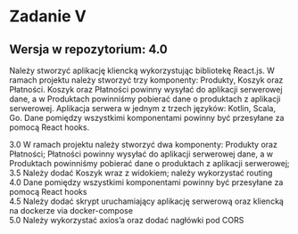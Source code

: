 # Zadanie V

## Wersja w repozytorium: 4.0

Należy stworzyć aplikację kliencką wykorzystując bibliotekę React.js.
W ramach projektu należy stworzyć trzy komponenty: Produkty, Koszyk
oraz Płatności. Koszyk oraz Płatności powinny wysyłać do aplikacji
serwerowej dane, a w Produktach powinniśmy pobierać dane o produktach
z aplikacji serwerowej. Aplikacja serwera w jednym z trzech języków:
Kotlin, Scala, Go. Dane pomiędzy wszystkimi komponentami powinny być
przesyłane za pomocą React hooks.

3.0 W ramach projektu należy stworzyć dwa komponenty: Produkty oraz
Płatności; Płatności powinny wysyłać do aplikacji serwerowej dane, a w
Produktach powinniśmy pobierać dane o produktach z aplikacji
serwerowej;  
3.5 Należy dodać Koszyk wraz z widokiem; należy wykorzystać routing  
4.0 Dane pomiędzy wszystkimi komponentami powinny być przesyłane za
pomocą React hooks  
4.5 Należy dodać skrypt uruchamiający aplikację serwerową oraz
kliencką na dockerze via docker-compose  
5.0 Należy wykorzystać axios’a oraz dodać nagłówki pod CORS
